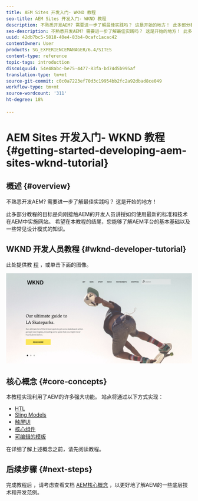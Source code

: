 ```yaml
---
title: AEM Sites 开发入门- WKND 教程
seo-title: AEM Sites 开发入门- WKND 教程
description: 不熟悉开发AEM? 需要进一步了解最佳实践吗？ 这是开始的地方！ 此多部分教程的目标是向刚接触AEM的开发人员讲授如何使用最新的标准和技术在AEM中实施网站。
seo-description: 不熟悉开发AEM? 需要进一步了解最佳实践吗？ 这是开始的地方！ 此多部分教程的目标是向刚接触AEM的开发人员讲授如何使用最新的标准和技术在AEM中实施网站。
uuid: 42db7bc5-5818-40e4-83b4-0cafc1acac42
contentOwner: User
products: SG_EXPERIENCEMANAGER/6.4/SITES
content-type: reference
topic-tags: introduction
discoiquuid: 54e48abc-be75-4477-83fa-bd74d5b995af
translation-type: tm+mt
source-git-commit: c0c0a7223ef70d3c19954bb2fc2a92dbad8ce049
workflow-type: tm+mt
source-wordcount: '311'
ht-degree: 18%

---
```



# AEM Sites 开发入门- WKND 教程{#getting-started-developing-aem-sites-wknd-tutorial}

## 概述 {#overview}

不熟悉开发AEM? 需要进一步了解最佳实践吗？ 这是开始的地方！

此多部分教程的目标是向刚接触AEM的开发人员讲授如何使用最新的标准和技术在AEM中实施网站。 希望在本教程的结尾，您能够了解AEM平台的基本基础以及一些常见设计模式的知识。

## WKND 开发人员教程 {#wknd-developer-tutorial}

此处提供教 [程](https://docs.adobe.com/content/help/en/experience-manager-learn/getting-started-wknd-tutorial-develop/overview.html) ，或单击下面的图像。

[![单击图像](assets/screen_shot_2018-11-23at152453.png)](https://docs.adobe.com/content/help/en/experience-manager-learn/getting-started-wknd-tutorial-develop/overview.html)

## 核心概念 {#core-concepts}

本教程实现利用了AEM的许多强大功能。 站点将通过以下方式实现：

* [HTL](https://helpx.adobe.com/experience-manager/htl/user-guide.html)
* [Sling Models](https://sling.apache.org/documentation/bundles/models.html)
* [触屏UI](/help/sites-developing/touch-ui-concepts.md)
* [核心组件](https://docs.adobe.com/content/help/zh-Hans/experience-manager-core-components/using/introduction.html)
* [可编辑的模板](/help/sites-developing/page-templates-editable.md)

在详细了解上述概念之前，请先阅读教程。

## 后续步骤 {#next-steps}

完成教程后 [](https://helpx.adobe.com/experience-manager/kt/sites/using/getting-started-wknd-tutorial-develop.html)，请考虑查看文档 [AEM核心概念](/help/sites-developing/the-basics.md) ，以更好地了解AEM的一些底层技术和开发范例。
